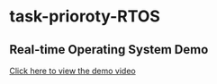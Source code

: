 ﻿# task-prioroty-RTOS
## Real-time Operating System Demo

[Click here to view the demo video](Real-time%20Operating%20System.mp4)
